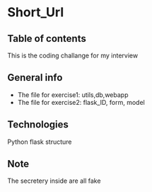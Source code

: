 # Short_Url
## Table of contents
This is the coding challange for my interview

## General info
* The file for exercise1: utils,db,webapp
* The file for exercise2: flask_ID, form, model
	
## Technologies
Python flask structure

## Note
The secretery inside are all fake
	



